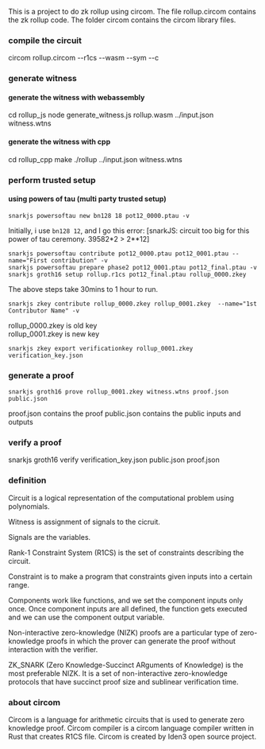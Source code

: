 This is a project to do zk rollup using circom. The file rollup.circom contains the zk rollup code. The folder circom contains the circom library files.

### compile the circuit
circom rollup.circom --r1cs --wasm --sym --c

### generate witness
#### generate the witness with webassembly
cd rollup_js
node generate_witness.js rollup.wasm ../input.json witness.wtns

#### generate the witness with cpp
cd rollup_cpp
make
./rollup ../input.json witness.wtns

### perform trusted setup 
#### using powers of tau (multi party trusted setup)
```
snarkjs powersoftau new bn128 18 pot12_0000.ptau -v
```
Initially, i use `bn128 12`, and I go this error:
[snarkJS: circuit too big for this power of tau ceremony. 39582*2 > 2**12]
```
snarkjs powersoftau contribute pot12_0000.ptau pot12_0001.ptau --name="First contribution" -v
snarkjs powersoftau prepare phase2 pot12_0001.ptau pot12_final.ptau -v
snarkjs groth16 setup rollup.r1cs pot12_final.ptau rollup_0000.zkey
```
The above steps take 30mins to 1 hour to run.

```
snarkjs zkey contribute rollup_0000.zkey rollup_0001.zkey  --name="1st Contributor Name" -v
```
rollup_0000.zkey is old key  
rollup_0001.zkey is new key
```
snarkjs zkey export verificationkey rollup_0001.zkey verification_key.json
```
### generate a proof
```
snarkjs groth16 prove rollup_0001.zkey witness.wtns proof.json public.json
```
proof.json contains the proof
public.json contains the public inputs and outputs

### verify a proof
snarkjs groth16 verify verification_key.json public.json proof.json

### definition
Circuit is a logical representation of the computational problem using polynomials.  

Witness is assignment of signals to the cicruit.  

Signals are the variables.  

Rank-1 Constraint System (R1CS) is the set of constraints describing the circuit.  

Constraint is to make a program  that constraints given inputs into a certain range.

Components work like functions, and we set the component inputs only once. Once component inputs are all defined, the function gets executed and we can use the component output variable.

Non-interactive zero-knowledge (NIZK) proofs are a particular type of zero-knowledge proofs in which the prover can generate the proof without interaction with the verifier.  

ZK_SNARK (Zero Knowledge-Succinct ARguments of Knowledge) is the most preferable NIZK. It is a set of non-interactive zero-knowledge protocols that have succinct proof size and sublinear verification time.  

### about circom
Circom is a language for arithmetic circuits  that is used to generate zero knowledge proof. Circom compiler is a circom language compiler written in Rust that creates R1CS file. Circom is created by Iden3 open source project.
  